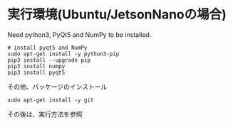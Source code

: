 # 実行環境(Ubuntu/JetsonNanoの場合)

Need python3, PyQt5 and NumPy to be installed.

```
# install pyqt5 and NumPy
sudo apt-get install -y python3-pip
pip3 install --upgrade pip
pip3 install numpy
pip3 install pyqt5
```

その他、パッケージのインストール

```
sudo apt-get install -y git
```

その後は、実行方法を参照

